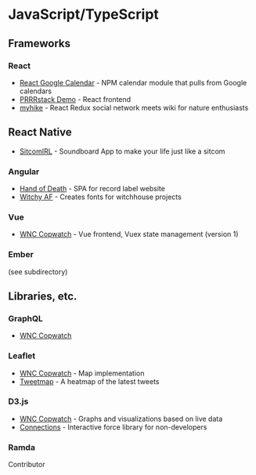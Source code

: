 # JavaScript/TypeScript

## Frameworks

### React
* [React Google Calendar](https://github.com/crashspringfield/react-google-calendar) - NPM calendar module that pulls from Google calendars
* [PRRRstack Demo](https://github.com/crashspringfield/prrr_demo) - React frontend
* [myhike](https://github.com/crashspringfield/myhike) - React Redux social network meets wiki for nature enthusiasts

## React Native
* [SitcomIRL](https://expo.io/@crashspringfield/sitcomirl) - Soundboard App to make your life just like a sitcom

### Angular
* [Hand of Death](https://github.com/crashspringfield/hand-of-death-frontend) - SPA for record label website
* [Witchy AF](https://github.com/crashspringfield/witchy-af) - Creates fonts for witchhouse projects

### Vue
* [WNC Copwatch](https://github.com/crashspringfield/WNC-Copwatch) - Vue frontend, Vuex state management (version 1)

### Ember

(see subdirectory)
## Libraries, etc.

### GraphQL
* [WNC Copwatch](https://github.com/crashspringfield/WNC-Copwatch/tree/v2)

### Leaflet
* [WNC Copwatch](https://github.com/crashspringfield/WNC-Copwatch) - Map implementation
* [Tweetmap](https://github.com/crashspringfield/tweetmap) - A heatmap of the latest tweets

### D3.js
* [WNC Copwatch](https://github.com/crashspringfield/WNC-Copwatch) - Graphs and visualizations based on live data
* [Connections](https://github.com/crashspringfield/connections) - Interactive force library for non-developers

### Ramda
Contributor
